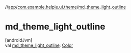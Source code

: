 //[app](../../index.md)/[com.example.helpie.ui.theme](index.md)/[md_theme_light_outline](md_theme_light_outline.md)

# md_theme_light_outline

[androidJvm]\
val [md_theme_light_outline](md_theme_light_outline.md): [Color](https://developer.android.com/reference/kotlin/androidx/compose/ui/graphics/Color.html)
